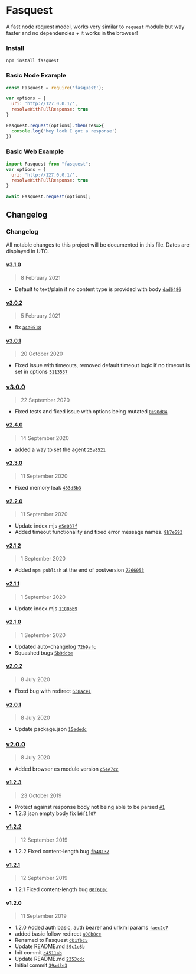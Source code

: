 # Fasquest
A fast node request model, works very similar to `request` module but way faster and no dependencies + it works in the browser!

### Install
```
npm install fasquest
```

### Basic Node Example
```js
const Fasquest = require('fasquest');

var options = {
  uri: 'http://127.0.0.1/',
  resolveWithFullResponse: true
}

Fasquest.request(options).then(res=>{
  console.log('hey look I got a response')
})


```

### Basic Web Example
```js
import Fasquest from "fasquest";
var options = {
  uri: 'http://127.0.0.1/',
  resolveWithFullResponse: true
}

await Fasquest.request(options);


```


## Changelog

### Changelog

All notable changes to this project will be documented in this file. Dates are displayed in UTC.

#### [v3.1.0](https://github.com/Phara0h/Fasquest/compare/v3.0.2...v3.1.0)

> 8 February 2021

- Default to text/plain if no content type is provided with body [`dad6486`](https://github.com/Phara0h/Fasquest/commit/dad648656611f919ceb52cfa6d6a75c0cabe4cf5)

#### [v3.0.2](https://github.com/Phara0h/Fasquest/compare/v3.0.1...v3.0.2)

> 5 February 2021

- fix [`a4a0518`](https://github.com/Phara0h/Fasquest/commit/a4a051842b627a244a7389eaf33133f48fa7bde4)

#### [v3.0.1](https://github.com/Phara0h/Fasquest/compare/v3.0.0...v3.0.1)

> 20 October 2020

- Fixed issue with timeouts, removed default timeout logic if no timeout is set in options [`5113537`](https://github.com/Phara0h/Fasquest/commit/5113537ebf0a096fb42eafb1d5ffea835bf0a128)

### [v3.0.0](https://github.com/Phara0h/Fasquest/compare/v2.4.0...v3.0.0)

> 22 September 2020

- Fixed tests and fixed issue with options being mutated [`0e90d84`](https://github.com/Phara0h/Fasquest/commit/0e90d8475d91790f467d9882f624bacd70f0fdf8)

#### [v2.4.0](https://github.com/Phara0h/Fasquest/compare/v2.3.0...v2.4.0)

> 14 September 2020

- added a way to set the agent [`25a8521`](https://github.com/Phara0h/Fasquest/commit/25a8521de09ba3aee70939d11b619af222fa2fb9)

#### [v2.3.0](https://github.com/Phara0h/Fasquest/compare/v2.2.0...v2.3.0)

> 11 September 2020

- Fixed memory leak [`433d5b3`](https://github.com/Phara0h/Fasquest/commit/433d5b3a15a6a3447a0b96179bdf9e8397bf4cda)

#### [v2.2.0](https://github.com/Phara0h/Fasquest/compare/v2.1.2...v2.2.0)

> 11 September 2020

- Update index.mjs [`e5e037f`](https://github.com/Phara0h/Fasquest/commit/e5e037f7685f4c5b00aaecacff06bd833d002c0a)
- Added timeout functionality and fixed error message names. [`9b7e593`](https://github.com/Phara0h/Fasquest/commit/9b7e593e7a9b029aa28b8e82db7cf6c3dbcdeb56)

#### [v2.1.2](https://github.com/Phara0h/Fasquest/compare/v2.1.1...v2.1.2)

> 1 September 2020

- Added `npm publish` at the end of postversion [`7266053`](https://github.com/Phara0h/Fasquest/commit/7266053192c6973a0c45ecee381784ef19063420)

#### [v2.1.1](https://github.com/Phara0h/Fasquest/compare/v2.1.0...v2.1.1)

> 1 September 2020

- Update index.mjs [`1188bb9`](https://github.com/Phara0h/Fasquest/commit/1188bb9c74d4b61ad02ade54d39f294b00b34c02)

#### [v2.1.0](https://github.com/Phara0h/Fasquest/compare/v2.0.2...v2.1.0)

> 1 September 2020

- Updated auto-changelog [`72b9afc`](https://github.com/Phara0h/Fasquest/commit/72b9afc6bac292d71710877404a71cc43affa1e7)
- Squashed bugs [`5b9ddbe`](https://github.com/Phara0h/Fasquest/commit/5b9ddbea551159b970707cc7d72e8d6057e5edb5)

#### [v2.0.2](https://github.com/Phara0h/Fasquest/compare/v2.0.1...v2.0.2)

> 8 July 2020

- Fixed bug with redirect [`638ace1`](https://github.com/Phara0h/Fasquest/commit/638ace1883f9ead950e7eac61cc904f168fb394c)

#### [v2.0.1](https://github.com/Phara0h/Fasquest/compare/v2.0.0...v2.0.1)

> 8 July 2020

- Update package.json [`15ededc`](https://github.com/Phara0h/Fasquest/commit/15ededcbb5a7e75a3121c23e824a9e98aace2d0c)

### [v2.0.0](https://github.com/Phara0h/Fasquest/compare/v1.2.3...v2.0.0)

> 8 July 2020

- Added browser es module version [`c54e7cc`](https://github.com/Phara0h/Fasquest/commit/c54e7ccdf57f784507c3a5f9f7e87c374fcc6b44)

#### [v1.2.3](https://github.com/Phara0h/Fasquest/compare/v1.2.2...v1.2.3)

> 23 October 2019

- Protect against response body not being able to be parsed [`#1`](https://github.com/Phara0h/Fasquest/pull/1)
- 1.2.3 json empty body fix [`b6f1f07`](https://github.com/Phara0h/Fasquest/commit/b6f1f0744775ea436048617edbe318a7777cf765)

#### [v1.2.2](https://github.com/Phara0h/Fasquest/compare/v1.2.1...v1.2.2)

> 12 September 2019

- 1.2.2 Fixed content-length bug [`fb48137`](https://github.com/Phara0h/Fasquest/commit/fb481374c1779fcaac886ba5aabb77fe3cb9cfaf)

#### [v1.2.1](https://github.com/Phara0h/Fasquest/compare/v1.2.0...v1.2.1)

> 12 September 2019

- 1.2.1 Fixed content-length bug [`00f6b9d`](https://github.com/Phara0h/Fasquest/commit/00f6b9db1405e655d2300948745a486acf305e95)

#### v1.2.0

> 11 September 2019

- 1.2.0 Added auth basic, auth bearer and urlxml params [`faec2e7`](https://github.com/Phara0h/Fasquest/commit/faec2e7c3610dce6afed15c541a6a680922fb059)
- added basic follow redirect [`a08b8ce`](https://github.com/Phara0h/Fasquest/commit/a08b8cec801265c5d6c4ac2d01ab82804be20373)
- Renamed to Fasquest [`db1fbc5`](https://github.com/Phara0h/Fasquest/commit/db1fbc51d2e866979e1061b6aff67157254506fe)
- Update README.md [`59c1e8b`](https://github.com/Phara0h/Fasquest/commit/59c1e8b2d0b9da2646c21f638ed632fd37a36b67)
- Init commit [`c4511ab`](https://github.com/Phara0h/Fasquest/commit/c4511ab8c6be5cd1629fa0a83a59cb310fb9c7d9)
- Update README.md [`2353cdc`](https://github.com/Phara0h/Fasquest/commit/2353cdcf1f6b3abc56a46959da8901d9de973706)
- Initial commit [`39a43e3`](https://github.com/Phara0h/Fasquest/commit/39a43e342161ce97f492a30169c446b29d5f3bf7)

